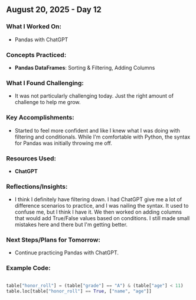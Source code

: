 ## August 20, 2025 - Day 12

### What I Worked On:  
- Pandas with ChatGPT

### Concepts Practiced:  
- **Pandas DataFrames**: Sorting & Filtering, Adding Columns
       
### What I Found Challenging:  
- It was not particularly challenging today. Just the right amount of challenge to help me grow. 

### Key Accomplishments:  
- Started to feel more confident and like I knew what I was doing with filtering and conditionals. While I'm comfortable with Python, the syntax for Pandas was initially throwing me off. 
    
### Resources Used:  
- **ChatGPT**

### Reflections/Insights:
- I think I definitely have filtering down. I had ChatGPT give me a lot of difference scenarios to practice, and I was nailing the syntax. It used to confuse me, but I think I have it. We then worked on adding columns that would add True/False values based on conditions. I still made small mistakes here and there but I'm getting better.
  
### Next Steps/Plans for Tomorrow: 
- Continue practicing Pandas with ChatGPT. 

### Example Code: 
```python

table["honor_roll"] = (table["grade"] == "A") & (table["age"] < 11)
table.loc[table["honor_roll"] == True, ["name", "age"]]

```

